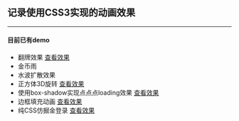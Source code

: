 ## 记录使用CSS3实现的动画效果
---
#### 目前已有demo
- 翻牌效果 [查看效果](https://codepen.io/tangtangjia/pen/xBPzxm)
- 金币雨
- 水波扩散效果
- 正方体3D旋转 [查看效果](https://codepen.io/tangtangjia/pen/LaOBZR)
- 使用box-shadow实现点点点loading效果 [查看效果](https://codepen.io/tangtangjia/pen/pmKbBR)
- 边框填充动画 [查看效果](https://codepen.io/tangtangjia/pen/rgKjNe)
- 纯CSS仿掘金登录 [查看效果](https://codepen.io/tangtangjia/pen/oKjBgg)